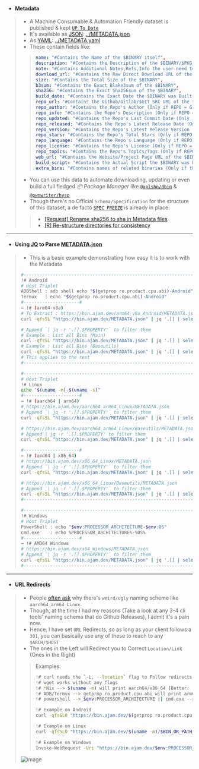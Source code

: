 - #### Metadata
> - A Machine Consumable & Automation Friendly dataset is published & kept [`UP To Date`](https://github.com/Azathothas/Toolpacks/actions/workflows/healthchecks_housekeeping.yaml)
> - It's available as [JSON](https://github.com/Azathothas/Toolpacks/blob/main/METADATA.json): [../METADATA.json](https://github.com/Azathothas/Toolpacks/blob/main/METADATA.json)
> - As [YAML](https://github.com/Azathothas/Toolpacks/blob/main/METADATA.yaml): [../METADATA.yaml](https://github.com/Azathothas/Toolpacks/blob/main/METADATA.yaml)
> - These contain fields like:
> > ```YAML
> > name: "#Contains the Name of the $BINARY itself",
> > description: "#Contains the Description of the $BINARY/$PKG_FAMILY [Otherwise EMPTY]",
> > note: "#Contains Additional Notes,Refs,Info the user need to be aware of, of the $BINARY/$PKG_FAMILY [Otherwise EMPTY]"
> > download_url: "#Contains the Raw Direct Download URL of the $BINARY",
> > size: "#Contains the Total Size of the $BINARY",
> > b3sum: "#Contains the Exact Blake3sum of the $BINARY",
> > sha256: "#Contains the Exact Sha256sum of the $BINARY",
> > build_date: "#Contains the Exact Date the $BINARY was Built(Fetched) & Uploaded",
> > repo_url: "#Contains the Github/Gitlab/$GIT_SRC URL of the $BINARY/$PKG_FAMILY [Otherwise EMPTY]",
> > repo_author: "#Contains the Repo's Author (Only if REPO = Github) of the $BINARY/$PKG_FAMILY [Otherwise EMPTY]",
> > repo_info: "#Contains the Repo's Description (Only if REPO = Github) of the $BINARY/$PKG_FAMILY [Otherwise EMPTY]",
> > repo_updated: "#Contains the Repo's Last Commit Date (Only if REPO = Github) of the $BINARY/$PKG_FAMILY [Otherwise EMPTY]",
> > repo_released: "#Contains the Repo's Latest Release Date (Only if REPO = Github) of the $BINARY/$PKG_FAMILY [Otherwise EMPTY]",
> > repo_version: "#Contains the Repo's Latest Release Version (Only if REPO = Github) of the $BINARY/$PKG_FAMILY [Otherwise EMPTY]",
> > repo_stars: "#Contains the Repo's Total Stars (Only if REPO = Github) of the $BINARY/$PKG_FAMILY [Otherwise EMPTY]",
> > repo_language: "#Contains the Repo's Language (Only if REPO = Github) of the $BINARY/$PKG_FAMILY [Otherwise EMPTY]",
> > repo_license: "#Contains the Repo's License (Only if REPO = Github) of the $BINARY/$PKG_FAMILY [Otherwise EMPTY]",
> > repo_topics: "#Contains the Repo's Topics/Tags (Only if REPO = Github) of the $BINARY/$PKG_FAMILY [Otherwise EMPTY]",
> > web_url: "#Contains the Website/Project Page URL of the $BINARY/$PKG_FAMILY [Otherwise EMPTY]",
> > build_script: "#Contains the Actual Script the $BINARY was Built(Fetched) By",
> > extra_bins: "#Contains names of related binaries (Only if they belong to same $PKG_FAMILY) of the $BINARY/$PKG_FAMILY [Otherwise EMPTY]"
> > ```
> - You can use this data to automate downloading, updating or even build a full fledged *📦 Package Manager* like [`@xplshn/dbin`](https://github.com/xplshn/dbin) & [`@pwnwriter/hysp`](https://github.com/pwnwriter/hysp)
> - Though there's no Official `Schema/Specification` for the structure of this dataset, a de facto [`SPEC FREEZE`](https://en.wikipedia.org/wiki/Freeze_(software_engineering)) is already in place:
> > - [[Request] Rename sha256 to sha in Metadata files](https://github.com/Azathothas/Toolpacks/issues/22)
> > - [[R] Re-structure directories for consistency](https://github.com/Azathothas/Toolpacks/issues/18)
---

- #### Using [JQ](https://jqlang.github.io/jq/manual/) to Parse [METADATA.json](https://bin.ajam.dev/METADATA.json)
> - This is a basic example demonstrating how easy it is to work with the Metadata
> ```bash
> #-----------------------------------------------------------------------------#
> !# Android
> # Host Triplet
> ADBShell : adb shell echo "$(getprop ro.product.cpu.abi)-Android"
> Termux   : echo "$(getprop ro.product.cpu.abi)-Android"
> #---------------------#
> ↣ !# (arm64-v8a)
> # To Extract : https://bin.ajam.dev/arm64_v8a_Android/METADATA.json (Replace .main with .baseutils to extract Baseutils JSON)
> curl -qfsSL "https://bin.ajam.dev/METADATA.json" | jq '.[] | select(.host == "arm64-v8a-Android") | .main'
> 
> # Append `| jq -r '.[].$PROPERTY'` to filter them
> # Example : List all Bins (Main)
> curl -qfsSL "https://bin.ajam.dev/METADATA.json" | jq '.[] | select(.host == "arm64-v8a-Android") | .main' | jq -r '.[].name' | sort -u
> # Example : List all Bins (Baseutils)
> curl -qfsSL "https://bin.ajam.dev/METADATA.json" | jq '.[] | select(.host == "arm64-v8a-Android") | .baseutils' | jq -r '.[].name' | sort -u
> # This applies to the rest
> #-----------------------------------------------------------------------------#
> 
> #-----------------------------------------------------------------------------#
> # Host Triplet
> !# Linux
> echo "$(uname -m)-$(uname -s)"
> #---------------------#
> ↣ !# (aarch64 | arm64)
> # https://bin.ajam.dev/aarch64_arm64_Linux/METADATA.json
> # Append `| jq -r '.[].$PROPERTY'` to filter them
> curl -qfsSL "https://bin.ajam.dev/METADATA.json" | jq '.[] | select(.host == "aarch64-Linux") | .main'
> 
> # https://bin.ajam.dev/aarch64_arm64_Linux/Baseutils/METADATA.json
> # Append | jq -r '.[].$PROPERTY' to filter them
> curl -qfsSL "https://bin.ajam.dev/METADATA.json" | jq '.[] | select(.host == "aarch64-Linux") | .baseutils'
> 
> #---------------------#
> ↣ !# (amd64 | x86_64)
> # https://bin.ajam.dev/x86_64_Linux/METADATA.json
> # Append `| jq -r '.[].$PROPERTY'` to filter them
> curl -qfsSL "https://bin.ajam.dev/METADATA.json" | jq '.[] | select(.host == "x86_64-Linux") | .main'
> 
> # https://bin.ajam.dev/x86_64_Linux/Baseutils/METADATA.json
> # Append `| jq -r '.[].$PROPERTY'` to filter them
> curl -qfsSL "https://bin.ajam.dev/METADATA.json" | jq '.[] | select(.host == "x86_64-Linux") | .baseutils'
> #-----------------------------------------------------------------------------#
> 
> #-----------------------------------------------------------------------------#
> !# Windows
> # Host Triplet
> PowerShell : echo "$env:PROCESSOR_ARCHITECTURE-$env:OS"
> cmd.exe    : echo %PROCESSOR_ARCHITECTURE%-%OS%
> #---------------------#
> ↣ !# AMD64 Windows
> # https://bin.ajam.dev/x64_Windows/METADATA.json
> # Append `| jq -r '.[].$PROPERTY'` to filter them
> curl -qfsSL "https://bin.ajam.dev/METADATA.json" | jq '.[] | select(.host == "AMD64-Windows_NT") | .main'
> #-----------------------------------------------------------------------------#
> ```
---

- #### URL Redirects
> - People [often ask](https://github.com/Azathothas/Toolpacks/issues/18) why there's `weird/ugly` naming scheme like `aarch64_arm64_Linux`.
> - Though, at the time I had my reasons (Take a look at any 3-4 cli tools' naming schema that do Github Releases), I admit it's a pain now.
> - Hence, I have set `URL` Redirects, so as long as your client follows a `301`, you can basically use any of these to reach to any `$ARCH/$HOST`
> - The ones in the Left will Redirect you to Correct `Location/Link` (Ones in the Right)
> > Examples:
> > ```bash
> > !# curl needs the `-L, --location` flag to Follow redirects
> > !# wget works without any flags
> > !# *Nix --> $(uname -m) will print aarch64/x86_64 [Better: "$(uname -m)-$(uname -s)" ]
> > !# ADB/Termux --> getprop ro.product.cpu.abi will print arm64-v8a on Android [Better: "$(getprop ro.product.cpu.abi)-$(getprop ro.board.platform)" ]
> > !# powershell --> $env:PROCESSOR_ARCHITECTURE || cmd.exe --> echo %PROCESSOR_ARCHITECTURE% [Better: "$env:PROCESSOR_ARCHITECTURE-$env:OS" ]
> > 
> > !# Example on Android
> > curl -qfsSLO "https://bin.ajam.dev/$(getprop ro.product.cpu.abi)/$BIN_OR_PATH_TO_BIN"
> > 
> > !# Example on Linux
> > curl -qfsSLO "https://bin.ajam.dev/$(uname -m)/$BIN_OR_PATH_TO_BIN"
> >
> > !# Example on Windows
> > Invoke-WebRequest -Uri "https://bin.ajam.dev/$env:PROCESSOR_ARCHITECTURE/$BIN_OR_PATH_TO_BIN.exe" -OutFile "$BIN.exe"
> >
> > ```
> ![image](https://github.com/user-attachments/assets/4e29a9ad-b68f-483f-acd6-faff3011bbdb)

